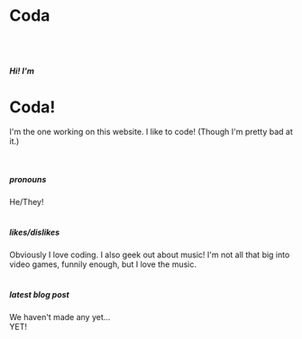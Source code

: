 # Coda
<br /><br />
##### Hi! I'm
# Coda!

I'm the one working on this website. I like to code! (Though I'm pretty bad at it.)  

<br />

##### pronouns
He/They!
<br />
<br />
##### likes/dislikes
Obviously I love coding. I also geek out about music! I'm not all that big into video games, funnily enough, but I love the music.
<br />
<br />
##### latest blog post
We haven't made any yet...
<br />
YET!
